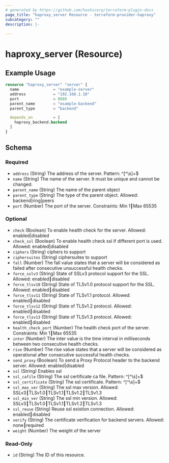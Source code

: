 ```yaml
---
# generated by https://github.com/hashicorp/terraform-plugin-docs
page_title: "haproxy_server Resource - terraform-provider-haproxy"
subcategory: ""
description: |-
  
---
```


# haproxy_server (Resource)



## Example Usage

```terraform
resource "haproxy_server" "server" {
  name               = "example-server"
  address            = "192.168.1.10"
  port               = 8080
  parent_name        = "example-backend"
  parent_type        = "backend"

  depends_on         = [
    haproxy_backend.backend
  ]
}
```

<!-- schema generated by tfplugindocs -->
## Schema

### Required

- `address` (String) The address of the server. Pattern: ^[^\s]+$
- `name` (String) The name of the server. It must be unique and cannot be changed.
- `parent_name` (String) The name of the parent object
- `parent_type` (String) The type of the parent object. Allowed: backend|ring|peers
- `port` (Number) The port of the server. Constraints: Min 1┃Max 65535

### Optional

- `check` (Boolean) To enable health check for the server. Allowed: enabled|disabled
- `check_ssl` (Boolean) To enable health check ssl if different port is used. Allowed: enabled|disabled
- `ciphers` (String) ciphers to support
- `ciphersuites` (String) ciphersuites to support
- `fall` (Number) The fall value states that a server will be considered as failed after consecutive unsuccessful health checks.
- `force_sslv3` (String) State of SSLv3 protocol support for the SSL. Allowed: enabled┃disabled
- `force_tlsv10` (String) State of TLSv1.0 protocol support for the SSL. Allowed: enabled┃disabled
- `force_tlsv11` (String) State of TLSv1.1 protocol. Allowed: enabled┃disabled
- `force_tlsv12` (String) State of TLSv1.2 protocol. Allowed: enabled┃disabled
- `force_tlsv13` (String) State of TLSv1.3 protocol. Allowed: enabled┃disabled
- `health_check_port` (Number) The health check port of the server. Constraints: Min 1┃Max 65535
- `inter` (Number) The inter value is the time interval in milliseconds between two consecutive health checks.
- `rise` (Number) The rise value states that a server will be considered as operational after consecutive successful health checks.
- `send_proxy` (Boolean) To send a Proxy Protocol header to the backend server. Allowed: enabled|disabled
- `ssl` (String) Enables ssl
- `ssl_cafile` (String) The ssl certificate ca file. Pattern: ^[^\s]+$
- `ssl_certificate` (String) The ssl certificate. Pattern: ^[^\s]+$
- `ssl_max_ver` (String) The ssl max version. Allowed: SSLv3┃TLSv1.0┃TLSv1.1┃TLSv1.2┃TLSv1.3
- `ssl_min_ver` (String) The ssl min version. Allowed: SSLv3┃TLSv1.0┃TLSv1.1┃TLSv1.2┃TLSv1.3
- `ssl_reuse` (String) Reuse ssl existion connection. Allowed: enabled┃disabled
- `verify` (String) The certificate verification for backend servers. Allowed: none┃required
- `weight` (Number) The weight of the server

### Read-Only

- `id` (String) The ID of this resource.
